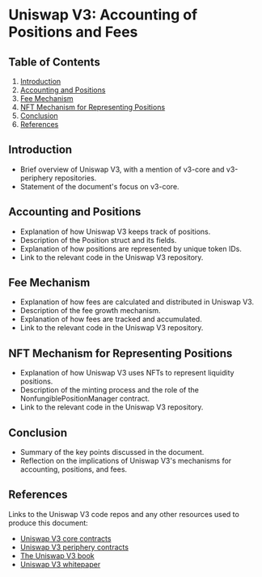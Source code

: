 # Uniswap V3: Accounting of Positions and Fees

## Table of Contents
1. [Introduction](#introduction)
2. [Accounting and Positions](#accounting-and-positions)
3. [Fee Mechanism](#fee-mechanism)
4. [NFT Mechanism for Representing Positions](#nft-mechanism-for-representing-positions)
5. [Conclusion](#conclusion)
6. [References](#references)

## Introduction
- Brief overview of Uniswap V3, with a mention of v3-core and v3-periphery repositories.
- Statement of the document's focus on v3-core.

## Accounting and Positions
- Explanation of how Uniswap V3 keeps track of positions.
- Description of the Position struct and its fields.
- Explanation of how positions are represented by unique token IDs.
- Link to the relevant code in the Uniswap V3 repository.

## Fee Mechanism
- Explanation of how fees are calculated and distributed in Uniswap V3.
- Description of the fee growth mechanism.
- Explanation of how fees are tracked and accumulated.
- Link to the relevant code in the Uniswap V3 repository.

## NFT Mechanism for Representing Positions
- Explanation of how Uniswap V3 uses NFTs to represent liquidity positions.
- Description of the minting process and the role of the NonfungiblePositionManager contract.
- Link to the relevant code in the Uniswap V3 repository.

## Conclusion
- Summary of the key points discussed in the document.
- Reflection on the implications of Uniswap V3's mechanisms for accounting, positions, and fees.

## References
Links to the Uniswap V3 code repos and any other resources used to produce this document:
- [Uniswap V3 core contracts](https://github.com/Uniswap/v3-core)
- [Uniswap V3 periphery contracts](https://github.com/Uniswap/v3-periphery)
- [The Uniswap V3 book](https://uniswapv3book.com/)
- [Uniswap V3 whitepaper](https://uniswap.org/whitepaper.pdf)
